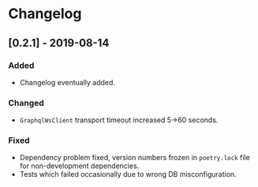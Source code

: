 
# Changelog

## [0.2.1] - 2019-08-14

### Added

- Changelog eventually added.

### Changed

- `GraphqlWsClient` transport timeout increased 5->60 seconds.

### Fixed

- Dependency problem fixed, version numbers frozen in `poetry.lock` file
  for non-development dependencies.
- Tests which failed occasionally due to wrong DB misconfiguration.
